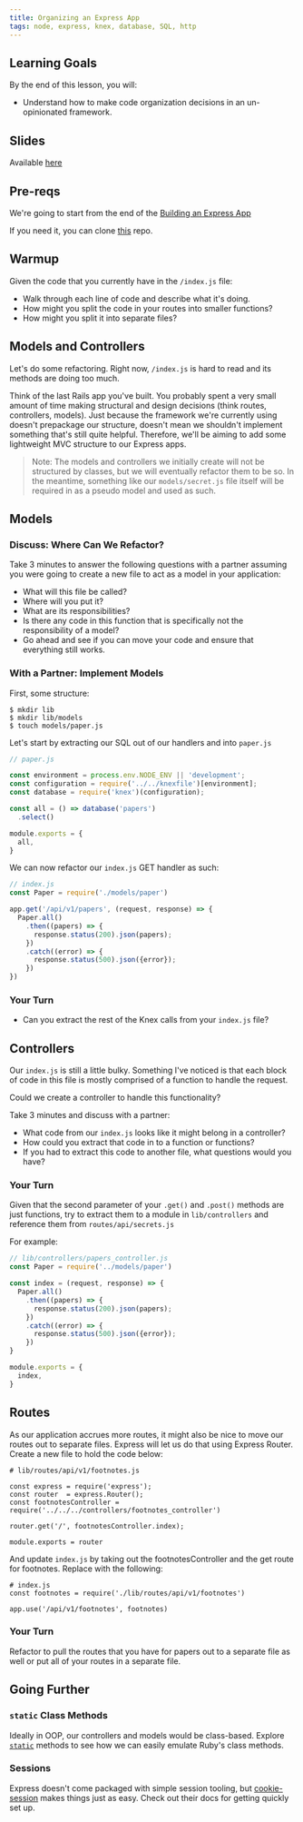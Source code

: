 ```yaml
---
title: Organizing an Express App
tags: node, express, knex, database, SQL, http
---
```


## Learning Goals

By the end of this lesson, you will:

*   Understand how to make code organization decisions in an un-opinionated framework.

## Slides

Available [here](../slides/organizing_an_express_app)

## Pre-reqs

We're going to start from the end of the [Building an Express App](http://backend.turing.io/module4/lessons/express_knex)

If you need it, you can clone [this](https://github.com/turingschool-examples/publications) repo.

## Warmup

Given the code that you currently have in the `/index.js` file:

* Walk through each line of code and describe what it's doing.
* How might you split the code in your routes into smaller functions?
* How might you split it into separate files?

## Models and Controllers

Let's do some refactoring. Right now, `/index.js` is hard to read and its methods are doing too much.

Think of the last Rails app you've built. You probably spent a very small amount of time making structural and design decisions (think routes, controllers, models). Just because the framework we're currently using doesn't prepackage our structure, doesn't mean we shouldn't implement something that's still quite helpful. Therefore, we'll be aiming to add some lightweight MVC structure to our Express apps.

> Note: The models and controllers we initially create will not be structured by classes, but we will eventually refactor them to be so. In the meantime, something like our `models/secret.js` file itself will be required in as a pseudo model and used as such.

## Models

### Discuss: Where Can We Refactor?

Take 3 minutes to answer the following questions with a partner assuming you were going to create a new file to act as a model in your application:

* What will this file be called?
* Where will you put it?
* What are its responsibilities?
* Is there any code in this function that is specifically not the responsibility of a model?
* Go ahead and see if you can move your code and ensure that everything still works.

### With a Partner: Implement Models

First, some structure:

```
$ mkdir lib
$ mkdir lib/models
$ touch models/paper.js
```

Let's start by extracting our SQL out of our handlers and into `paper.js`

```js
// paper.js

const environment = process.env.NODE_ENV || 'development';
const configuration = require('../../knexfile')[environment];
const database = require('knex')(configuration);

const all = () => database('papers')
  .select()

module.exports = {
  all,
}
```

We can now refactor our `index.js` GET handler as such:

```js
// index.js
const Paper = require('./models/paper')

app.get('/api/v1/papers', (request, response) => {
  Paper.all()
    .then((papers) => {
      response.status(200).json(papers);
    })
    .catch((error) => {
      response.status(500).json({error});
    })
})
```

### Your Turn

- Can you extract the rest of the Knex calls from your `index.js` file?

## Controllers

Our `index.js` is still a little bulky. Something I've noticed is that each block of code in this file is mostly comprised of a function to handle the request.

Could we create a controller to handle this functionality?

Take 3 minutes and discuss with a partner:

* What code from our `index.js` looks like it might belong in a controller?
* How could you extract that code in to a function or functions?
* If you had to extract this code to another file, what questions would you have?

### Your Turn

Given that the second parameter of your `.get()` and `.post()` methods are just functions, try to extract them to a module in `lib/controllers` and reference them from `routes/api/secrets.js`

For example:

```js
// lib/controllers/papers_controller.js
const Paper = require('../models/paper')

const index = (request, response) => {
  Paper.all()
    .then((papers) => {
      response.status(200).json(papers);
    })
    .catch((error) => {
      response.status(500).json({error});
    })
}

module.exports = {
  index,
}
```

## Routes

As our application accrues more routes, it might also be nice to move our routes out to separate files. Express will let us do that using Express Router. Create a new file to hold the code below:

```
# lib/routes/api/v1/footnotes.js

const express = require('express');
const router  = express.Router();
const footnotesController = require('../../../controllers/footnotes_controller')

router.get('/', footnotesController.index);

module.exports = router
```

And update `index.js` by taking out the footnotesController and the get route for footnotes. Replace with the following:

```
# index.js
const footnotes = require('./lib/routes/api/v1/footnotes')

app.use('/api/v1/footnotes', footnotes)
```

### Your Turn

Refactor to pull the routes that you have for papers out to a separate file as well or put all of your routes in a separate file.

## Going Further

### `static` Class Methods

Ideally in OOP, our controllers and models would be class-based. Explore [`static`](https://developer.mozilla.org/en-US/docs/Web/JavaScript/Reference/Classes/static) methods to see how we can easily emulate Ruby's class methods.

### Sessions

Express doesn't come packaged with simple session tooling, but [cookie-session](https://github.com/expressjs/cookie-session) makes things just as easy. Check out their docs for getting quickly set up.
